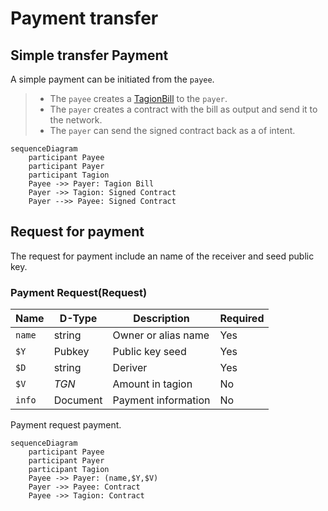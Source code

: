 # Payment transfer

## Simple transfer Payment
A simple payment can be initiated from the `payee`.

> - The `payee` creates a [TagionBill](/documents/protocols/contract/Bill.md) to the `payer`.
> - The `payer` creates a contract with the bill as output and send it to the network.
> - The `payer`  can send the signed contract back as a of intent.

```mermaid
sequenceDiagram
    participant Payee
    participant Payer 
    participant Tagion
    Payee ->> Payer: Tagion Bill
    Payer ->> Tagion: Signed Contract
    Payer -->> Payee: Signed Contract
```


## Request for payment
The request for payment include an name of the receiver and seed public key.

### Payment Request(Request)

| Name        | D-Type       | Description            |  Required |
| ----------- | ------------ | ---------------------- | --------- |
| `name`      | string       | Owner or alias name    |    Yes    |
| `$Y`        | Pubkey   | Public key seed        |    Yes    |
| `$D`        | string       | Deriver                |    Yes    |
| `$V`        | $TGN$        | Amount in tagion       |    No     |
| `info`      | Document | Payment information    |    No     |


Payment request payment.

```mermaid
sequenceDiagram
    participant Payee
    participant Payer 
    participant Tagion
    Payee ->> Payer: (name,$Y,$V)
    Payer ->> Payee: Contract
    Payee ->> Tagion: Contract
```

